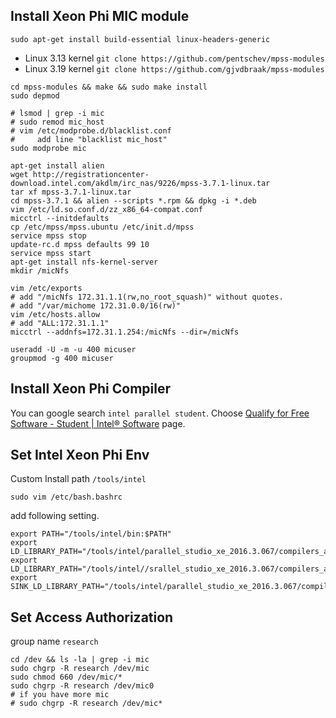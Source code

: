 ## Install Xeon Phi MIC module ##

```
sudo apt-get install build-essential linux-headers-generic
```

* Linux 3.13 kernel `git clone https://github.com/pentschev/mpss-modules`
* Linux 3.19 kernel `git clone https://github.com/gjvdbraak/mpss-modules`

```
cd mpss-modules && make && sudo make install
sudo depmod
```

```
# lsmod | grep -i mic
# sudo remod mic_host
# vim /etc/modprobe.d/blacklist.conf
#     add line "blacklist mic_host"
sudo modprobe mic
```

```
apt-get install alien
wget http://registrationcenter-download.intel.com/akdlm/irc_nas/9226/mpss-3.7.1-linux.tar
tar xf mpss-3.7.1-linux.tar
cd mpss-3.7.1 && alien --scripts *.rpm && dpkg -i *.deb
vim /etc/ld.so.conf.d/zz_x86_64-compat.conf 
micctrl --initdefaults
cp /etc/mpss/mpss.ubuntu /etc/init.d/mpss
service mpss stop
update-rc.d mpss defaults 99 10
service mpss start
apt-get install nfs-kernel-server
mkdir /micNfs

vim /etc/exports
# add "/micNfs 172.31.1.1(rw,no_root_squash)" without quotes.
# add "/var/michome 172.31.0.0/16(rw)"
vim /etc/hosts.allow
# add "ALL:172.31.1.1"
micctrl --addnfs=172.31.1.254:/micNfs --dir=/micNfs

useradd -U -m -u 400 micuser
groupmod -g 400 micuser
```

## Install Xeon Phi Compiler

You can google search `intel parallel student`. Choose [Qualify for Free Software - Student | Intel® Software](https://software.intel.com/en-us/qualify-for-free-software/student) page.

## Set Intel Xeon Phi Env

Custom Install path `/tools/intel`

```
sudo vim /etc/bash.bashrc
```

add following setting.

```
export PATH="/tools/intel/bin:$PATH"
export LD_LIBRARY_PATH="/tools/intel/parallel_studio_xe_2016.3.067/compilers_and_libraries_2016/linux/compiler/lib/intel64:$LD_LIBRARY_PATH"
export LD_LIBRARY_PATH="/tools/intel//srallel_studio_xe_2016.3.067/compilers_and_libraries_2016/linux/mkl/lib/intel64:$LD_LIBRARY_PATH"
export SINK_LD_LIBRARY_PATH="/tools/intel/parallel_studio_xe_2016.3.067/compilers_and_libraries_2016/linux/compiler/lib/mic"
```


## Set Access Authorization

group name `research`

```
cd /dev && ls -la | grep -i mic
sudo chgrp -R research /dev/mic
sudo chmod 660 /dev/mic/*
sudo chgrp -R research /dev/mic0
# if you have more mic
# sudo chgrp -R research /dev/mic*
```
